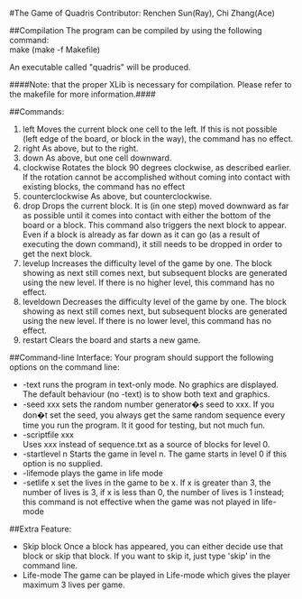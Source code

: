 #The Game of Quadris
Contributor: Renchen Sun(Ray), Chi Zhang(Ace)   

##Compilation
The program can be compiled by using the following command:     
make (make -f Makefile)

An executable called "quadris" will be produced.
 
####Note: that the proper XLib is necessary for compilation. Please refer to the makefile for more information.####

##Commands:

1. left
Moves the current block one cell to the left. If this is not possible (left edge of the board, or block in the way), the command has no effect.
2. right
As above, but to the right.
3. down
As above, but one cell downward.
4.  clockwise
Rotates the block 90 degrees clockwise, as described earlier. If the rotation cannot be accomplished without coming into contact with existing blocks, the command has no effect
5. counterclockwise
As above, but counterclockwise.
6. drop
Drops the current block. It is (in one step) moved downward as far as possible until it comes into contact with either the bottom of the board or a block. This command also triggers the next block to appear. Even if a block is already as far down as it can go (as a result of executing the down command), it still needs to be dropped in order to get the next block.
7. levelup
Increases the difficulty level of the game by one. The block showing as next still comes next, but subsequent blocks are generated using the new level. If there is no higher level, this command has no effect.
8. leveldown
Decreases the difficulty level of the game by one. The block showing as next still comes next, but subsequent blocks are generated using the new level. If there is no lower level, this command has no effect.
9. restart
Clears the board and starts a new game.

##Command-line Interface:
Your program should support the following options on the command line:   
 * -text
runs the program in text-only mode. No graphics are displayed. The default behaviour (no -text) is to show both text and graphics.
 * -seed xxx
sets the random number generator�s seed to xxx. If you don�t set the seed, you always get the same random sequence every time you run the program. It it good for testing, but not much fun.
 * -scriptfile xxx   
Uses xxx instead of sequence.txt as a source of blocks for level 0.
 * -startlevel n
Starts the game in level n. The game starts in level 0 if this option is no supplied.
 * -lifemode
plays the game in life mode
 * -setlife x
set the lives in the game to be x. If x is greater than 3, the number of lives is 3, if x is less than 0, the number of lives is 1 instead; this command is not effective when the game was not played in life-mode

##Extra Feature:

 * Skip block
Once a block has appeared, you can either decide use that block or skip that block. If you want to skip it, just type 'skip' in the command line.
 * Life-mode
The game can be played in Life-mode which gives the player maximum 3 lives per game.
